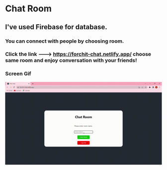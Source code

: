 # Chat Room

## I've used Firebase for database.

### You can connect with people by choosing room.

### Click the link ---> https://forchit-chat.netlify.app/ choose same room and enjoy conversation with your friends!

### Screen Gif

![](screen.gif)
